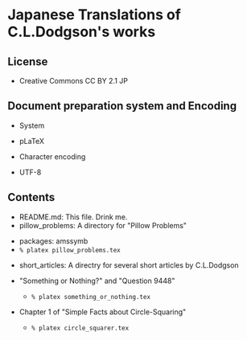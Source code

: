 # Japanese Translations of C.L.Dodgson's works


## License

* Creative Commons CC BY 2.1 JP

## Document preparation system and Encoding

* System

 + pLaTeX

* Character encoding

 + UTF-8

## Contents

* README.md: This file. Drink me.
* pillow_problems: A directory for "Pillow Problems"

 + packages: amssymb
 + `% platex pillow_problems.tex`

* short_articles: A directry for several short articles by C.L.Dodgson

 + "Something or Nothing?" and "Question 9448"

   * `% platex something_or_nothing.tex`

 + Chapter 1 of "Simple Facts about Circle-Squaring"

   * `% platex circle_squarer.tex`
